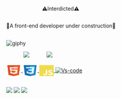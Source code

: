   ⠀⠀⠀⠀⠀⠀⠀⠀⠀ ⚠Interdicted⚠
  ##
 🚧A front-end developer under construction🚧 
##
 ![giphy](https://user-images.githubusercontent.com/90859879/162593675-ad1f790c-3b97-4ead-af9d-1c0f3ed156e1.gif) 
  
   


<div align="center">
  <a href="https://github.com/marcoshollmann">
     
  <div align=center>
   <img height="180em" 
    src="https://github-readme-stats.vercel.app/api?username=marcoshollmann&show_icons=true&theme=gotham&include_all_commits=true&count_private=true"/>
 <img align="right" width=396 src="https://github-readme-stats.vercel.app/api?username=marcoshollmann&show_icons=true&theme=react&border_color=61dafb&hide_border=true" />
  </div>
</div>
<div style="display: inline_block"><br>
   <img align="center" alt="HTML" height="30" width="40" src="https://raw.githubusercontent.com/devicons/devicon/master/icons/html5/html5-original.svg">
  <img align="center" alt="CSS" height="30" width="40" src="https://raw.githubusercontent.com/devicons/devicon/master/icons/css3/css3-original.svg">
  <img align="center" alt="Js" height="30" width="40" src="https://raw.githubusercontent.com/devicons/devicon/master/icons/javascript/javascript-plain.svg">
 <img align="center" alt="Vs-code" height="30" width="40" src="https://cdn.jsdelivr.net/gh/devicons/devicon/icons/vscode/vscode-original.svg"/>
 
</div>
  
  ##
 
<div> 
  <a href="https://instagram.com/hollmannkk" target="_blank"><img src="https://img.shields.io/badge/-Instagram-%23E4405F?style=for-the-badge&logo=instagram&logoColor=white" target="_blank"></a>
 	<a href = "mailto:marcoshollmann0@gmail.com"><img src="https://img.shields.io/badge/-Gmail-%23333?style=for-the-badge&logo=gmail&logoColor=white" target="_blank"></a>
  <a href="https://www.linkedin.com/in/marcos-hollmann-401812204/" target="_blank"><img src="https://img.shields.io/badge/-LinkedIn-%230077B5?style=for-the-badge&logo=linkedin&logoColor=white" target="_blank"></a>  
  
</div>
